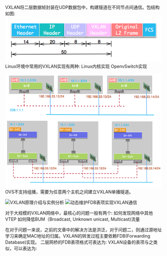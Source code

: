 VXLAN将二层数据帧封装在UDP数据包中，构建隧道在不同节点间通信。包结构如图:
![vxlan协议](./vxlan.png)
Linux环境中常用的VXLAN实现有两种:
    Linux内核实现
    OpenvSwitch实现


![linux内核](./vxlan_linux.png)
![OpenvSwitch](./vxlan_ovs.png)
    OVS不支持组播，需要为任意两个主机之间建立VXLAN单播隧道。



![ VXLAN原理介绍与实例分析 ](http://just4coding.com/2017/05/21/vxlan/)
![ 动态维护FDB表项实现VXLAN通信 ](http://just4coding.com/2020/04/20/vxlan-fdb/)



对于大规模的VXLAN网络中，最核心的问题一般有两个:
    如何发现网络中其他VTEP
    如何降低BUM（Broadcast, Unknown unicast, Multicast)流量

在对于问题一来说，之前的文章中的解决方法是洪泛，对于问题二，则通过源地址学习来确定MAC地址的归属。VXLAN的转发过程主要依赖FDB(Forwarding Database)实现。
二层网桥的FDB表项格式可表达为:
    <MAC> <VLAN> <DEV PORT>
VXLAN设备的表项与之类似，可以表达为:
    <MAC> <VNI> <REMOTE IP>
